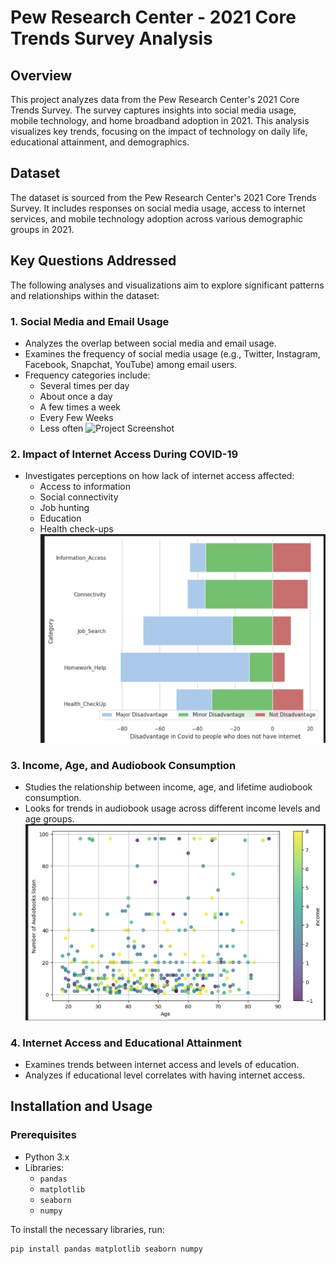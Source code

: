 # Pew Research Center - 2021 Core Trends Survey Analysis

## Overview
This project analyzes data from the Pew Research Center's 2021 Core Trends Survey. The survey captures insights into social media usage, mobile technology, and home broadband adoption in 2021. This analysis visualizes key trends, focusing on the impact of technology on daily life, educational attainment, and demographics.

## Dataset
The dataset is sourced from the Pew Research Center's 2021 Core Trends Survey. It includes responses on social media usage, access to internet services, and mobile technology adoption across various demographic groups in 2021.

## Key Questions Addressed
The following analyses and visualizations aim to explore significant patterns and relationships within the dataset:

### 1. Social Media and Email Usage
- Analyzes the overlap between social media and email usage.
- Examines the frequency of social media usage (e.g., Twitter, Instagram, Facebook, Snapchat, YouTube) among email users.
- Frequency categories include:
  - Several times per day
  - About once a day
  - A few times a week
  - Every Few Weeks
  - Less often
![Project Screenshot](../image/SocialNetwork.png)

### 2. Impact of Internet Access During COVID-19
- Investigates perceptions on how lack of internet access affected:
  - Access to information
  - Social connectivity
  - Job hunting
  - Education
  - Health check-ups
![Project Screenshot](image/NothaveInternet.png)

### 3. Income, Age, and Audiobook Consumption
- Studies the relationship between income, age, and lifetime audiobook consumption.
- Looks for trends in audiobook usage across different income levels and age groups.
![Project Screenshot](image/Audiobooks.png)

### 4. Internet Access and Educational Attainment
- Examines trends between internet access and levels of education.
- Analyzes if educational level correlates with having internet access.

## Installation and Usage

### Prerequisites
- Python 3.x
- Libraries:
  - `pandas`
  - `matplotlib`
  - `seaborn`
  - `numpy`

To install the necessary libraries, run:

```bash
pip install pandas matplotlib seaborn numpy

